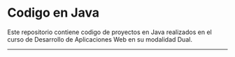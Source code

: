 # Codigo en Java

Este repositorio contiene codigo de proyectos en Java realizados en el curso de Desarrollo de Aplicaciones Web en su modalidad Dual.

---
